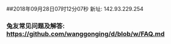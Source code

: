 ##2018年09月28日07时12分07秒 新址: 142.93.229.254
### 兔友常见问题及解答: https://github.com/wanggonging/d/blob/w/FAQ.md
